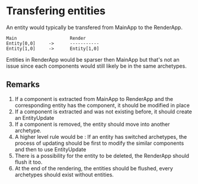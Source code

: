 # Transfering entities

An entity would typically be transfered from MainApp to the RenderApp.

```
Main                    Render
Entity[0,0]     ->      -----------
Entity[1,0]     ->      Entity[1,0]
```

Entities in RenderApp would be sparser then MainApp but that's not an issue since each components would still likely be in the same archetypes.

## Remarks

1. If a component is extracted from MainApp to RenderApp and the corresponding entity has the component, it should be modified in place
2. If a component is extracted and was not existing before, it should create an EntityUpdate
3. If a component is removed, the entity should move into another archetype.
4. A higher level rule would be : If an entity has switched archetypes, the process of updating should be first to modify the similar components and then to use EntityUpdate
5. There is a possibility for the entity to be deleted, the RenderApp should flush it too.
6. At the end of the rendering, the entities should be flushed, every archetypes should exist without entities.

